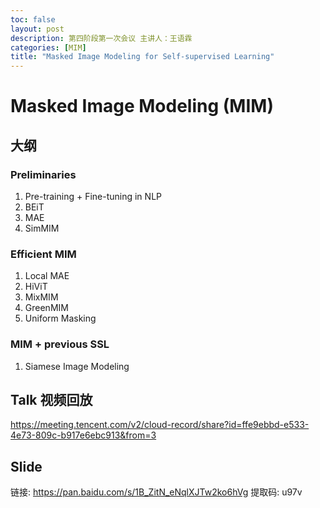 ```yaml
---
toc: false
layout: post
description: 第四阶段第一次会议 主讲人：王语霖
categories: [MIM]
title: "Masked Image Modeling for Self-supervised Learning"
---
```



# Masked Image Modeling (MIM)

## 大纲
### Preliminaries
1. Pre-training + Fine-tuning in NLP
2. BEiT
3. MAE
4. SimMIM

### Efficient MIM
1. Local MAE
2. HiViT
3. MixMIM
4. GreenMIM
5. Uniform Masking

### MIM + previous SSL
1. Siamese Image Modeling

## Talk 视频回放
https://meeting.tencent.com/v2/cloud-record/share?id=ffe9ebbd-e533-4e73-809c-b917e6ebc913&from=3

## Slide
链接: https://pan.baidu.com/s/1B_ZitN_eNqlXJTw2ko6hVg 提取码: u97v 
